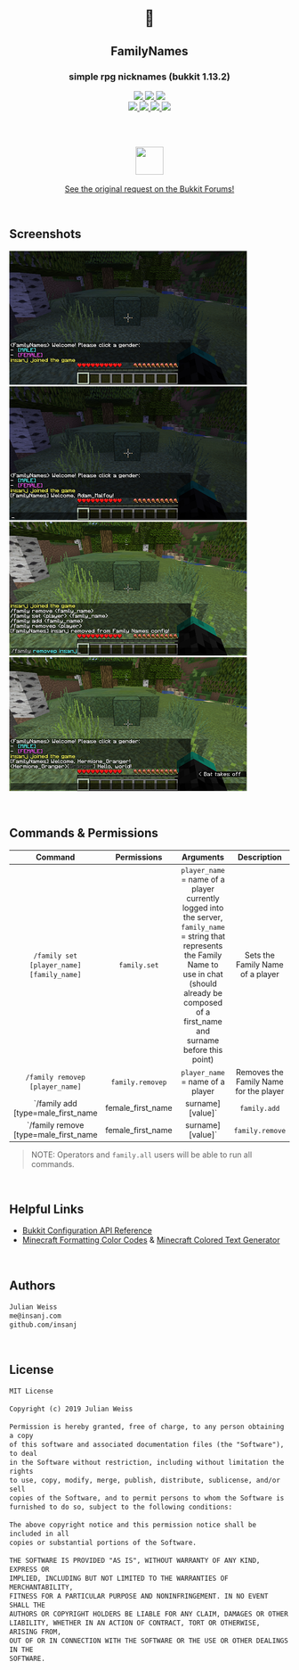 <h1 align="center">
🏰
</h1>

<h2 align="center">
FamilyNames
</h2>

<h3 align="center">
simple rpg nicknames (bukkit 1.13.2)
</h3>

<p align="center">
  <a href="https://github.com/insanj/familynames/releases">
    <img src="https://img.shields.io/github/release/insanj/familynames.svg" />
  </a>

  <a href="https://github.com/insanj/familynames/releases">
    <img src="https://img.shields.io/github/release-date/insanj/familynames.svg" />
  </a>

  <a href="https://github.com/insanj/familynames/">
    <img src="https://img.shields.io/github/languages/code-size/insanj/familynames.svg" />
  </a>

  <br/>

  <a href="https://github.com/insanj/familynames/blob/master/LICENSE">
    <img src="https://img.shields.io/github/license/insanj/familynames.svg" />
  </a>

  <a href="https://jdk.java.net/">
    <img src="https://img.shields.io/badge/java-8-yellow.svg" />
  </a>

  <a href="https://getbukkit.org/download/craftbukkit">
    <img src="https://img.shields.io/badge/bukkit-1.13.2-purple.svg" />
  </a>

  <a href="https://github.com/insanj/familynames/releases">
    <img src="https://img.shields.io/badge/🚀-Download%20on%20Github-red.svg" />
  </a>
</p>

<br/><br/>

<p align="center">
<img src="https://pbs.twimg.com/profile_images/1205959797/bukkit_400x400.png" width="50" height="50" >
</p>

<p align="center">
<a href="https://bukkit.org/threads/familynames.478902/">See the original request on the Bukkit Forums!</a>
</p>

<br/>

<h2>Screenshots</h2>

<img src="https://raw.githubusercontent.com/insanj/FamilyNames/master/docs/first.png"><img src="https://raw.githubusercontent.com/insanj/FamilyNames/master/docs/second.png"><img src="https://raw.githubusercontent.com/insanj/FamilyNames/master/docs/third.png"><img src="https://raw.githubusercontent.com/insanj/FamilyNames/master/docs/fourth.png">

<br/>

<h2>Commands & Permissions</h2>

| Command | Permissions | Arguments | Description |
| :---: | :--: | :---: | :---: |
| `/family set [player_name] [family_name]` | `family.set` | `player_name` = name of a player currently logged into the server, `family_name` = string that represents the Family Name to use in chat (should already be composed of a first_name and surname before this point) | Sets the Family Name of a player |
| `/family removep [player_name]` | `family.removep` | `player_name` = name of a player | Removes the Family Name for the player |
| `/family add [type=male_first_name|female_first_name|surname] [value]` | `family.add` | `type` = `male_first_name`, `female_first_name`, or `surname`; `name` = name to add | Adds a Family Name to the config |
| `/family remove [type=male_first_name|female_first_name|surname] [value]` | `family.remove` | `type` = `male_first_name`, `female_first_name`, or `surname`; `name` = name to remove | Removes a Family Name from the config |

> NOTE: Operators and `family.all` users will be able to run all commands.

<br/>

<h2>Helpful Links</h2>

- [Bukkit Configuration API Reference](https://bukkit.gamepedia.com/Configuration_API_Reference)
- [Minecraft Formatting Color Codes](https://minecraft.gamepedia.com/Formatting_codes#Color_codes) & [Minecraft Colored Text Generator](https://codepen.io/Rundik/pen/ggVemP)

<br/>

<h2>Authors</h2>

```
Julian Weiss
me@insanj.com
github.com/insanj
```

<br/>

<h2>License</h2>


```
MIT License

Copyright (c) 2019 Julian Weiss

Permission is hereby granted, free of charge, to any person obtaining a copy
of this software and associated documentation files (the "Software"), to deal
in the Software without restriction, including without limitation the rights
to use, copy, modify, merge, publish, distribute, sublicense, and/or sell
copies of the Software, and to permit persons to whom the Software is
furnished to do so, subject to the following conditions:

The above copyright notice and this permission notice shall be included in all
copies or substantial portions of the Software.

THE SOFTWARE IS PROVIDED "AS IS", WITHOUT WARRANTY OF ANY KIND, EXPRESS OR
IMPLIED, INCLUDING BUT NOT LIMITED TO THE WARRANTIES OF MERCHANTABILITY,
FITNESS FOR A PARTICULAR PURPOSE AND NONINFRINGEMENT. IN NO EVENT SHALL THE
AUTHORS OR COPYRIGHT HOLDERS BE LIABLE FOR ANY CLAIM, DAMAGES OR OTHER
LIABILITY, WHETHER IN AN ACTION OF CONTRACT, TORT OR OTHERWISE, ARISING FROM,
OUT OF OR IN CONNECTION WITH THE SOFTWARE OR THE USE OR OTHER DEALINGS IN THE
SOFTWARE.
```

